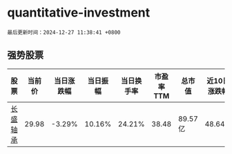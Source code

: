 # quantitative-investment

`最后更新时间：2024-12-27 11:38:41 +0800`

## 强势股票

|股票|当前价|当日涨跌幅|当日振幅|当日换手率|市盈率TTM|总市值|近10日涨跌幅|
|----|----|----|----|----|----|----|----|
|[长盛轴承](https://xueqiu.com/S/SZ300718)|29.98|-3.29%|10.16%|24.21%|38.48|89.57亿|48.64%|
